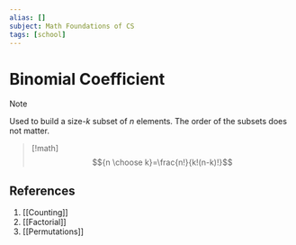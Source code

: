 ```yaml
---
alias: []
subject: Math Foundations of CS
tags: [school]
---
```

# Binomial Coefficient

> [!note]
> Used to build a size-$k$ subset of $n$ elements. The order of the subsets does not matter.

> [!math]
> $${n \choose k}=\frac{n!}{k!(n-k)!}$$

## References
1. [[Counting]]
2. [[Factorial]]
3. [[Permutations]]